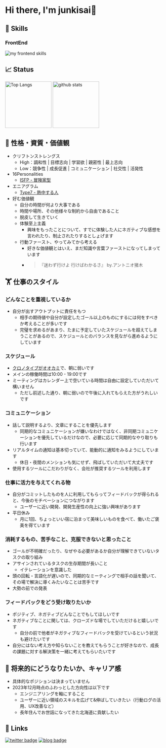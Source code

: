 # Hi there, I'm junkisai🐶

## 🌱 Skills

### FrontEnd

<img alt="my frontend skills" src="https://skillicons.dev/icons?i=html,css,js,ts,react,next" />

## 📈 Status

<p align="left"> 
  <img alt="Top Langs" height="150px" src="https://github-readme-stats.vercel.app/api/top-langs/?username=junkisai&layout=compact&show_icons=true" />
  <img alt="github stats" height="150px" src="https://github-readme-stats.vercel.app/api?username=junkisai" />
</p>

## 👶 性格・資質・価値観

- クリフトンストレングス
  - High：調和性 | 目標志向 | 学習欲 | 親密性 | 最上志向
  - Low：競争性 | 成長促進 | コミュニケーション | 社交性 | 活発性
- 16Personalities
  - [ISFP - 冒険家型](https://www.16personalities.com/ja/isfp%E5%9E%8B%E3%81%AE%E6%80%A7%E6%A0%BC)
- エニアグラム
  - [Type7 - 熱中する人](https://www.enneagram.ne.jp/about/about_type#type7)
- 好む価値観
  - 自分の時間が何より大事である
  - 時間や場所、その他様々な制約から自由であること
  - 脱皮して生きていく
  - 体験至上主義
    - 興味をもったことについて、すでに体験した人にネガティブな感想を言われたり、制止されたりするとしょげます
  - 行動ファースト、やってみてから考える
    - 好きな価値観とはいえ、まだ知識や言葉ファーストになってしまっています
    - > 『迷わず行けよ 行けばわかるさ』 by.アントニオ猪木

## 🏋️ 仕事のスタイル

### どんなことを重視しているか

- 自分が出すアウトプットに責任をもつ
  - 相手の期待値や自分が設定したゴール以上のものにするには何をすべきか考えることが多いです
  - 完璧を求めるがあまり、たまに予定していたスケジュールを超えてしまうことがあるので、スケジュールとのバランスを見ながら進めるようにしています

### スケジュール

- [クロノタイプがオオカミ](https://sleepopolis.com/education/wolf-chronotype/)で、朝に弱いです
- メインの稼働時間は10:00 - 19:00です
- ミーティングはカレンダー上で空いている時間は自由に設定していただいて構いません
  - ただし前述した通り、朝に弱いので午後に入れてもらえた方がうれしいです

### コミュニケーション

- 話して説明するより、文章にすることを優先します
  - 同期的なコミュニケーションが嫌いなわけではなく、非同期コミュニケーションを優先しているだけなので、必要に応じて同期的なやり取りも行います
- リアルタイムの通知は基本切っていて、能動的に通知をみるようにしています
  - 休日・夜間のメンションも気にせず、飛ばしていただいて大丈夫です
- 使用するツールにこだわりがなく、会社が推奨するツールを利用します

### 仕事に活力を与えてくれる物

- 自分がコミットしたものを人に利用してもらってフィードバックが得られると、今後のモチベーションにつながります
  - ユーザーに近い開発、開発生産性の向上に強い興味があります
- 平日休み
  - 月に1回、ちょっといい宿に泊まって美味しいものを食べて、働いたご褒美を得ています

### 消耗するもの、苦手なこと、克服できないと思ったこと

- ゴールが不明確だったり、なぜやる必要があるか自分が理解できていないタスクの取り組み
- アサインされているタスクの生存期間が長いこと
  - イテレーションを意識した
- 頭の回転・言語化が遅いので、同期的なミーティングで相手の話を聞いて、その場で解決に導くみたいなことは苦手です
- 大勢の前での発表

### フィードバックをどう受け取りたいか

- ポジティブ、ネガティブどんなことでもしてほしいです
- ネガティブなことに関しては、クローズドな場でしていただけると嬉しいです
  - 自分の前で他者がネガティブなフィードバックを受けているという状況も避けたいです
- 自分にはない考え方や知らないことを教えてもらうことが好きなので、成長の課題に対する解決策を一緒に考えてもらいたいです

## 🌁 将来的にどうなりたいか、キャリア感

- 具体的なポジションは決まっていません
- 2023年12月時点のふわっとした方向性は以下です
  - エンジニアリングを軸にすること
  - ユーザーに近い領域のスキルを広げて&伸ばしていきたい（行動ログの活用、UX改善など）
  - 長年住んでお世話になってきた北海道に貢献したい

## 🔗 Links

[![twitter badge](https://img.shields.io/badge/twitter-junkisai-1da1f2?style=flat-square&logo=twitter)](https://twitter.com/junkisai) 
[![blog badge](https://img.shields.io/badge/homepage-junkisaito.com-1f425f?style=flat-square)](https://junkisaito.com)
